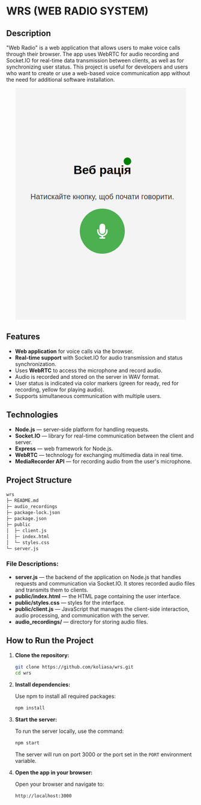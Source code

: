 # WRS (WEB RADIO SYSTEM)

## Description

"Web Radio" is a web application that allows users to make voice calls through their browser. The app uses WebRTC for audio recording and Socket.IO for real-time data transmission between clients, as well as for synchronizing user status. This project is useful for developers and users who want to create or use a web-based voice communication app without the need for additional software installation.

<p align="center">
  <img src="wrs.png" alt="Web Radio" />
</p>

## Features

- **Web application** for voice calls via the browser.
- **Real-time support** with Socket.IO for audio transmission and status synchronization.
- Uses **WebRTC** to access the microphone and record audio.
- Audio is recorded and stored on the server in WAV format.
- User status is indicated via color markers (green for ready, red for recording, yellow for playing audio).
- Supports simultaneous communication with multiple users.

## Technologies

- **Node.js** — server-side platform for handling requests.
- **Socket.IO** — library for real-time communication between the client and server.
- **Express** — web framework for Node.js.
- **WebRTC** — technology for exchanging multimedia data in real time.
- **MediaRecorder API** — for recording audio from the user's microphone.

## Project Structure

```
wrs
├─ README.md
├─ audio_recordings
├─ package-lock.json
├─ package.json
├─ public
│  ├─ client.js
│  ├─ index.html
│  └─ styles.css
└─ server.js
```

### File Descriptions:

- **server.js** — the backend of the application on Node.js that handles requests and communication via Socket.IO. It stores recorded audio files and transmits them to clients.
- **public/index.html** — the HTML page containing the user interface.
- **public/styles.css** — styles for the interface.
- **public/client.js** — JavaScript that manages the client-side interaction, audio processing, and communication with the server.
- **audio_recordings/** — directory for storing audio files.

## How to Run the Project

1. **Clone the repository:**

   ```bash
   git clone https://github.com/koliasa/wrs.git
   cd wrs
   ```

2. **Install dependencies:**

   Use npm to install all required packages:

   ```bash
   npm install
   ```

3. **Start the server:**

   To run the server locally, use the command:

   ```bash
   npm start
   ```

   The server will run on port 3000 or the port set in the `PORT` environment variable.

4. **Open the app in your browser:**

   Open your browser and navigate to:

   ```
   http://localhost:3000
   ```
